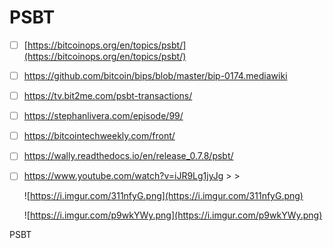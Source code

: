 # PSBT


- [ ]  [https://bitcoinops.org/en/topics/psbt/](https://bitcoinops.org/en/topics/psbt/)
- [ ]  https://github.com/bitcoin/bips/blob/master/bip-0174.mediawiki
- [ ]  https://tv.bit2me.com/psbt-transactions/
- [ ]  https://stephanlivera.com/episode/99/
- [ ]  https://bitcointechweekly.com/front/
- [ ]  https://wally.readthedocs.io/en/release_0.7.8/psbt/
- [ ]  https://www.youtube.com/watch?v=iJR9Lg1jyJg >  >

    ![https://i.imgur.com/311nfyG.png](https://i.imgur.com/311nfyG.png)

    ![https://i.imgur.com/p9wkYWy.png](https://i.imgur.com/p9wkYWy.png)

PSBT